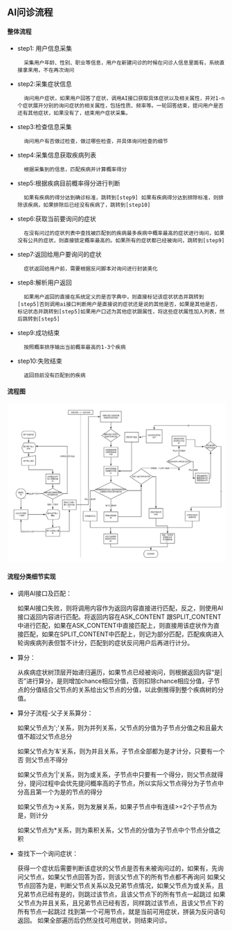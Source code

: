 ## AI问诊流程

#### 整体流程

- step1: 用户信息采集
    
        采集用户年龄、性别、职业等信息，用户在新建问诊的时候在问诊人信息里面有，系统直接拿来用，不在再次询问
        
- step2:采集症状信息

        询问用户症状，如果用户回答了症状，调用AI接口获取具体症状以及相关属性，并对1-n个症状展开分别的询问症状的相关属性，包括性质、频率等。一轮回答结束，提问用户是否还有其他症状，如果没有了，结束用户症状采集。
        
- step3:检查信息采集

        询问用户有否做过检查，做过哪些检查，并具体询问检查的细节
        
- step4:采集信息获取疾病列表
        
        根据采集到的信息，匹配疾病并计算概率得分
        
- step5:根据疾病目前概率得分进行判断
        
        如果有疾病的得分达到确诊标准，跳转到[step9] 如果有疾病得分达到排除标准，则排除该疾病，如果排除后已经没有疾病了，跳转到[step10]
        
- step6:获取当前要询问的症状
        
        在没有问过的症状列表中查找被匹配到的疾病最多疾病中概率最高的症状进行询问，如果没有公共的症状，则直接锁定概率最高的。如果所有的症状都已经被询问，跳转到[step9]

- step7:返回给用户要询问的症状

        症状返回给用户前，需要根据反问脚本对询问进行封装美化
        
- step8:解析用户返回
        
        如果用户返回的直接在系统定义的是否字典中，则直接标记该症状状态并跳转到[step5]否则调用ai接口判断用户是直接说的症状还是说的其他是否，如果是其他是否，标记状态并跳转到[step5]如果用户口述为其他症状跟属性，将这些症状属性加入列表，然后跳转到[step5]
        
- step9:成功结束

        按照概率排序输出当前概率最高的1-3个疾病

- step10:失败结束

        返回目前没有匹配到的疾病
       
    
#### 流程图
![流程图](./AI问诊流程v1.1.png)

#### 流程分类细节实现

- 调用AI接口及匹配：

    如果AI接口失败，则将调用内容作为返回内容直接进行匹配，反之，则使用AI接口返回内容进行匹配。将返回内容在ASK_CONTENT 跟SPLIT_CONTENT中进行匹配，如果在ASK_CONTENT中直接匹配上，则直接用该症状作为直接匹配，如果在SPLIT_CONTENT中匹配上，则记为部分匹配，匹配疾病进入轮询疾病列表但暂不计分，匹配到的症状反问用户后再进行计分。

- 算分：
    
    从疾病症状树顶层开始递归遍历，如果节点已经被询问，则根据返回内容“是|否”进行算分，是则增加chance相应分值，否则扣除chance相应分值，子节点的分值结合父节点的关系给出父节点的分值，以此倒推得到整个疾病树的分值。

- 算分子流程-父子关系算分：

    如果父节点为';'关系，则为并列关系，父节点的分值为子节点分值之和且最大值不超过父节点总分
    
    如果父节点为'&'关系，则为并且关系，子节点全部都为是才计分，只要有一个否 则父节点不得分
    
    如果父节点为'|'关系，则为或关系，子节点中只要有一个得分，则父节点就得分，提问过程中会优先提问概率高的子节点，所以实际父节点得分为子节点中分高且第一个为是的节点的得分
    
    如果父节点为->关系，则为发展关系，如果子节点中有连续>=2个子节点为是，则计分
    
    如果父节点为*关系，则为乘积关系，父节点的分值为子节点中个节点分值之积
    
- 查找下一个询问症状：

    获得一个症状后需要判断该症状的父节点是否有未被询问过的，如果有，先询问父节点，如果父节点回答为否，则该父节点下的所有节点都不再询问
    如果父节点回答为是，判断父节点关系以及兄弟节点情况，如果父节点为或关系，且兄弟节点已经有是的，则跳过该节点，且该父节点下的所有节点一起跳过
    如果父节点为并且关系，且兄弟节点已经有否，同样跳过该节点，且该父节点下的所有节点一起跳过
    找到第一个可用节点，就是当前可用症状，拼装为反问语句返回。
    如果全部遍历后仍然没找可用症状，则结束问诊。